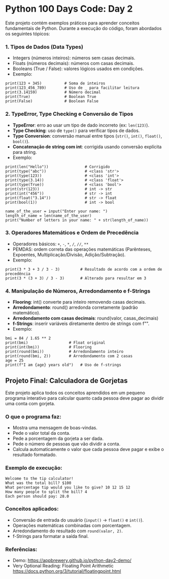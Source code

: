 # Python 100 Days Code: Day 2

Este projeto contém exemplos práticos para aprender conceitos fundamentais de Python. Durante a execução do código, foram abordados os seguintes tópicos:

### 1. Tipos de Dados (Data Types)
- Integers (números inteiros): números sem casas decimais.
- Floats (números decimais): números com casas decimais.
- Booleans (True / False): valores lógicos usados em condições.
- Exemplo:

```
print(123 + 345)          # Soma de inteiros
print(123_456_789)        # Uso de _ para facilitar leitura
print(3.14159)            # Número decimal
print(True)               # Boolean True
print(False)              # Boolean False
```

### 2. TypeError, Type Checking e Conversão de Tipos
- **TypeError**: erro ao usar um tipo de dado incorreto (ex: `len(123)`).
- **Type Checking**: uso de `type()` para verificar tipos de dados.
- **Type Conversion**: conversão manual entre tipos (`str()`, `int()`, `float()`, `bool()`).
- **Concatenação de string com int**: corrigida usando conversão explícita para string.
- Exemplo:

```
print(len("Hello"))                # Corrigido
print(type("abc"))                 # <class 'str'>
print(type(123))                   # <class 'int'>
print(type(3.14))                  # <class 'float'>
print(type(True))                  # <class 'bool'>
print(str(123))                    # int -> str
print(int("456"))                  # str -> int
print(float("3.14"))               # str -> float
print(bool(1))                     # int -> bool

name_of_the_user = input("Enter your name: ")
length_of_name = len(name_of_the_user)
print("Number of letters in your name: " + str(length_of_name))
```

### 3. Operadores Matemáticos e Ordem de Precedência
- Operadores básicos: `+`, `-`, `*`, `/`, `//`, `**`
- PEMDAS: ordem correta das operações matemáticas (Parênteses, Expoentes, Multiplicação/Divisão, Adição/Subtração).
- Exemplo:

```
print(3 * 3 + 3 / 3 - 3)         # Resultado de acordo com a ordem de precedência
print(3 * (3 + 3) / 3 - 3)       # Alterado para resultar em 3
```

### 4. Manipulação de Números, Arredondamento e f-Strings
- **Flooring**: int() converte para inteiro removendo casas decimais.
- **Arredondamento**: round() arredonda corretamente (padrão matemático).
- **Arredondamento com casas decimais**: round(valor, casas_decimais)
- **f-Strings**: inserir variáveis diretamente dentro de strings com f"".
- Exemplo:

```
bmi = 84 / 1.65 ** 2
print(bmi)                  # Float original
print(int(bmi))             # Flooring
print(round(bmi))           # Arredondamento inteiro
print(round(bmi, 2))        # Arredondamento com 2 casas
age = 25
print(f"I am {age} years old")   # Uso de f-strings
```

## Projeto Final: Calculadora de Gorjetas
Este projeto aplica todos os conceitos aprendidos em um pequeno programa interativo para calcular quanto cada pessoa deve pagar ao dividir uma conta com gorjeta.

### O que o programa faz:
- Mostra uma mensagem de boas-vindas.
- Pede o valor total da conta.
- Pede a porcentagem da gorjeta a ser dada.
- Pede o número de pessoas que vão dividir a conta.
- Calcula automaticamente o valor que cada pessoa deve pagar e exibe o resultado formatado.

### Exemplo de execução:
```
Welcome to the tip calculator!
What was the total bill? $100
What percentage tip would you like to give? 10 12 15 12
How many people to split the bill? 4
Each person should pay: 28.0
```

### Conceitos aplicados:
- Conversão de entrada do usuário (`input()` → `float()` e `int()`).
- Operações matemáticas combinadas com porcentagem.
- Arredondamento do resultado com `round(valor, 2)`.
- f-Strings para formatar a saída final.

### Referências:
- Demo: https://appbrewery.github.io/python-day2-demo/
- Very Optional Reading: 
    Floating Point Arithmetic https://docs.python.org/3/tutorial/floatingpoint.html